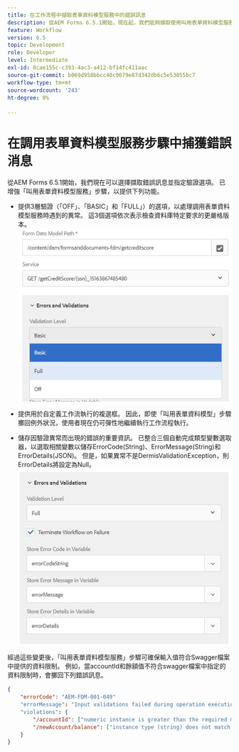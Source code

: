 ```yaml
---
title: 在工作流程中擷取表單資料模型服務中的錯誤訊息
description: 從AEM Forms 6.5.1開始，現在起，我們能夠擷取使用叫用表單資料模型服務(作為AEM工作流程中的步驟)時產生的錯誤訊息。 工作流程.
feature: Workflow
version: 6.5
topic: Development
role: Developer
level: Intermediate
exl-id: 8cae155c-c393-4ac3-a412-bf14fc411aac
source-git-commit: b069d958bbcc40c0079e87d342db6c5e53055bc7
workflow-type: tm+mt
source-wordcount: '243'
ht-degree: 0%

---
```


# 在調用表單資料模型服務步驟中捕獲錯誤消息

從AEM Forms 6.5.1開始，我們現在可以選擇擷取錯誤訊息並指定驗證選項。 已增強「叫用表單資料模型服務」步驟，以提供下列功能。

* 提供3層驗證（「OFF」、「BASIC」和「FULL」）的選項，以處理調用表單資料模型服務時遇到的異常。 這3個選項依次表示檢查資料庫特定要求的更嚴格版本。
   ![驗證層級](assets/validation-level.PNG)

* 提供用於自定義工作流執行的複選框。 因此，即使「叫用表單資料模型」步驟擲回例外狀況，使用者現在仍可彈性地繼續執行工作流程執行。

* 儲存因驗證異常而出現的錯誤的重要資訊。 已整合三個自動完成類型變數選取器，以選取相關變數以儲存ErrorCode(String)、ErrorMessage(String)和ErrorDetails(JSON)。 但是，如果異常不是DermisValidationException，則ErrorDetails將設定為Null。
   ![捕獲錯誤消息](assets/fdm-error-details.PNG)

經過這些變更後，「叫用表單資料模型服務」步驟可確保輸入值符合Swagger檔案中提供的資料限制。 例如，當accountId和餘額值不符合swagger檔案中指定的資料限制時，會擲回下列錯誤訊息。

```json
{
    "errorCode": "AEM-FDM-001-049"
    "errorMessage": "Input validations failed during operation execution"
    "violations": {
        "/accountId": ["numeric instance is greater than the required maximum (maximum: 20, found: 97)"],
        "/newAccount/balance": ["instance type (string) does not match any allowed primitive type (allowed: [\"integer\",\"number\"])"]
    }   
}
```
